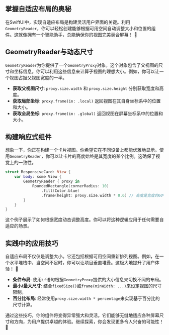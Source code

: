 ﻿## 掌握自适应布局的奥秘

在SwiftUI中，实现自适应布局是构建灵活用户界面的关键。利用`GeometryReader`，你可以轻松创建能够根据可用空间自动调整大小和位置的组件。这就像拥有一个智能助手，总能确保你的视图完美契合屏幕！ 🤩

## GeometryReader与动态尺寸

`GeometryReader`为你提供了一个`GeometryProxy`对象。这个对象包含了父视图的尺寸和坐标信息。你可以利用这些信息来计算子视图的理想大小。例如，你可以让一个视图占据父视图宽度的一半。

*   **获取父视图尺寸**: `proxy.size.width` 和 `proxy.size.height` 分别获取宽度和高度。
*   **获取局部坐标**: `proxy.frame(in: .local)` 返回视图在其自身坐标系中的位置和大小。
*   **获取全局坐标**: `proxy.frame(in: .global)` 返回视图在屏幕坐标系中的位置和大小。

## 构建响应式组件

想象一下，你正在构建一个卡片视图。你希望它在不同设备上都能优雅地显示。使用`GeometryReader`，你可以让卡片的高度始终是其宽度的某个比例。这确保了视觉上的一致性。

```swift
struct ResponsiveCard: View {
    var body: some View {
        GeometryReader { proxy in
            RoundedRectangle(cornerRadius: 10)
                .fill(Color.blue)
                .frame(height: proxy.size.width * 0.6) // 高度是宽度的60%
        }
    }
}
```

这个例子展示了如何根据宽度动态调整高度。你可以将这种逻辑应用于任何需要自适应的场景。

## 实践中的应用技巧

自适应布局不仅仅是调整大小。它还包括根据可用空间重新排列视图。例如，在一个水平堆栈中，当空间不足时，你可以让项目垂直堆叠。这极大地提升了用户体验！ 🚀

*   **条件布局**: 使用`if`语句根据`GeometryProxy`提供的大小信息来切换不同的布局。
*   **最小/最大尺寸**: 结合`fixedSize()`或`frame(minWidth: ...)`来设定视图的尺寸限制。
*   **百分比布局**: 经常使用`proxy.size.width * percentage`来实现基于百分比的尺寸计算。

通过这些技巧，你的组件将变得异常强大和灵活。它们能够无缝地适应各种屏幕尺寸和方向，为用户提供卓越的体验。继续探索，你会发现更多令人兴奋的可能性！ 🌟